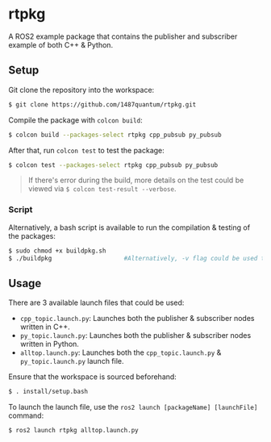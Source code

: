# rtpkg

A ROS2 example package that contains the publisher and subscriber example of both C++ & Python.

## Setup

Git clone the repository into the workspace:

```bash
$ git clone https://github.com/1487quantum/rtpkg.git
```

Compile the package with `colcon build`:

```bash
$ colcon build --packages-select rtpkg cpp_pubsub py_pubsub
```

After that, run `colcon test` to test the package:

```bash
$ colcon test --packages-select rtpkg cpp_pubsub py_pubsub
```

> If there's error during the build, more details on the test could be viewed via `$ colcon test-result --verbose`.

### Script

Alternatively, a bash script is available to run the compilation & testing of the packages:

```bash
$ sudo chmod +x buildpkg.sh
$ ./buildpkg					#Alternatively, -v flag could be used to export the verbose output of the test result
```



## Usage

There are 3 available launch files that could be used:

- `cpp_topic.launch.py`: Launches both the publisher & subscriber nodes written in C++.
- `py_topic.launch.py`: Launches both the publisher & subscriber nodes written in Python.
- `alltop.launch.py`: Launches both the `cpp_topic.launch.py` & `py_topic.launch.py` launch file.

Ensure that the workspace is sourced beforehand:

```bash
$ . install/setup.bash
```

To launch the launch file, use the `ros2 launch [packageName] [launchFile]` command:

```bash
$ ros2 launch rtpkg alltop.launch.py
```
